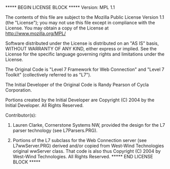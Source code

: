 ***** BEGIN LICENSE BLOCK *****
Version: MPL 1.1

The contents of this file are subject to the Mozilla Public License Version 
1.1 (the "License"); you may not use this file except in compliance with 
the License. You may obtain a copy of the License at 
http://www.mozilla.org/MPL/

Software distributed under the License is distributed on an "AS IS" basis,
WITHOUT WARRANTY OF ANY KIND, either express or implied. See the License
for the specific language governing rights and limitations under the
License.

The Original Code is "Level 7 Framework for Web Connection" and 
"Level 7 Toolkit" (collectively referred to as "L7").

The Initial Developer of the Original Code is Randy Pearson of 
Cycla Corporation.

Portions created by the Initial Developer are Copyright (C) 2004 by
the Initial Developer. All Rights Reserved.

Contributor(s):
1. Lauren Clarke, Cornerstone Systems NW, provided the design for the
L7 parser technology (see L7Parsers.PRG).

2. Portions of the L7 subclass for the Web Connection server (see 
L7wwServer.PRG) derived and/or copied from West-Wind Technologies
original wwServer class. That code is also thus Copyright (C) 2004 by 
West-Wind Technologies. All Rights Reserved.
***** END LICENSE BLOCK *****
